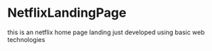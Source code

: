 # NetflixLandingPage
this is an netflix home page landing just developed using basic web technologies
